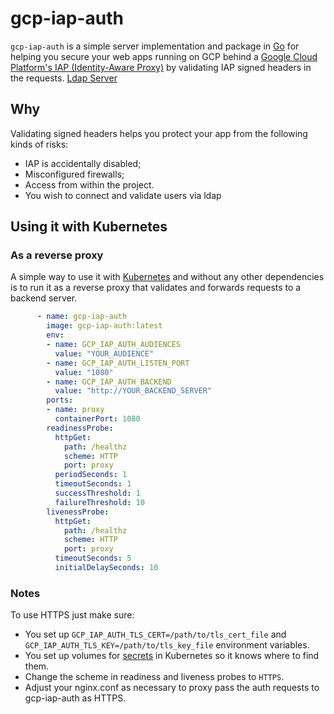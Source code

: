 # gcp-iap-auth

`gcp-iap-auth` is a simple server implementation and package in
[Go](http://golang.org) for helping you secure your web apps running on GCP
behind a
[Google Cloud Platform's IAP (Identity-Aware Proxy)](https://cloud.google.com/iap/docs/) by validating IAP signed headers in the requests.
[Ldap Server](https://support.google.com/a/answer/9089736?hl=en)

## Why

Validating signed headers helps you protect your app from the following kinds of risks:

- IAP is accidentally disabled;
- Misconfigured firewalls;
- Access from within the project.
- You wish to connect and validate users via ldap

## Using it with Kubernetes

### As a reverse proxy

A simple way to use it with
[Kubernetes](https://github.com/kubernetes/kubernetes) and without any other
dependencies is to run it as a reverse proxy that validates and forwards
requests to a backend server.

```yaml
      - name: gcp-iap-auth
        image: gcp-iap-auth:latest
        env:
        - name: GCP_IAP_AUTH_AUDIENCES
          value: "YOUR_AUDIENCE"
        - name: GCP_IAP_AUTH_LISTEN_PORT
          value: "1080"
        - name: GCP_IAP_AUTH_BACKEND
          value: "http://YOUR_BACKEND_SERVER"
        ports:
        - name: proxy
          containerPort: 1080
        readinessProbe:
          httpGet:
            path: /healthz
            scheme: HTTP
            port: proxy
          periodSeconds: 1
          timeoutSeconds: 1
          successThreshold: 1
          failureThreshold: 10
        livenessProbe:
          httpGet:
            path: /healthz
            scheme: HTTP
            port: proxy
          timeoutSeconds: 5
          initialDelaySeconds: 10
```


### Notes

To use HTTPS just make sure:
- You set up `GCP_IAP_AUTH_TLS_CERT=/path/to/tls_cert_file` and `GCP_IAP_AUTH_TLS_KEY=/path/to/tls_key_file` environment variables.
- You set up volumes for [secrets](https://kubernetes.io/docs/concepts/configuration/secret/) in Kubernetes so it knows where to find them.
- Change the scheme in readiness and liveness probes to `HTTPS`.
- Adjust your nginx.conf as necessary to proxy pass the auth requests to gcp-iap-auth as HTTPS.

